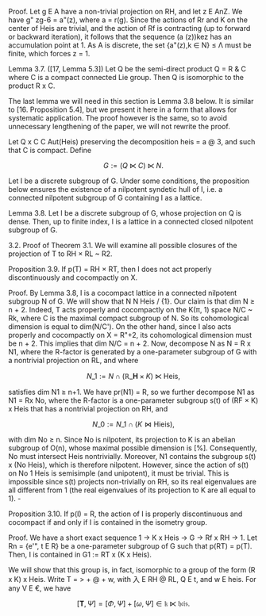 Proof. Let g E A have a non-trivial projection on RH, and let z E AnZ. We have g" zg-6 = a"(z), where a = r(g). Since the actions of Rr and K on the center of Heis are trivial, and the action of Rf is contracting (up to forward or backward iteration), it follows that the sequence (a (z))kez has an accumulation point at 1. As A is discrete, the set {a"(z),k ∈ N} ≤ Λ must be finite, which forces z = 1.

Lemma 3.7. ([17, Lemma 5.3]) Let Q be the semi-direct product Q = R & C where C is a compact connected Lie group. Then Q is isomorphic to the product R x C.

The last lemma we will need in this section is Lemma 3.8 below. It is similar to [16. Proposition 5.4], but we present it here in a form that allows for systematic application. The proof however is the same, so to avoid unnecessary lengthening of the paper, we will not rewrite the proof.

Let Q x C C Aut(Heis) preserving the decomposition heis = a @ 3, and such that C is compact. Define

$$G := (Q \ltimes C) \ltimes N.$$

Let I be a discrete subgroup of G. Under some conditions, the proposition below ensures the existence of a nilpotent syndetic hull of I, i.e. a connected nilpotent subgroup of G containing I as a lattice.

Lemma 3.8. Let I be a discrete subgroup of G, whose projection on Q is dense. Then, up to finite index, I is a lattice in a connected closed nilpotent subgroup of G.

3.2. Proof of Theorem 3.1. We will examine all possible closures of the projection of T to RH × RL ~ R2.

Proposition 3.9. If p(T) = RH × RT, then I does not act properly discontinuously and cocompactly on X.

Proof. By Lemma 3.8, I is a cocompact lattice in a connected nilpotent subgroup N of G. We will show that N N Heis / {1}. Our claim is that dim N ≥ n + 2. Indeed, T acts properly and cocompactly on the K(π, 1) space N/C ~ Rk, where C is the maximal compact subgroup of N. So its cohomological dimension is equal to dim(N/C'). On the other hand, since I also acts properly and cocompactly on X = R"+2, its cohomological dimension must be n + 2. This implies that dim N/C = n + 2. Now, decompose N as N = R x N1, where the R-factor is generated by a one-parameter subgroup of G with a nontrivial projection on RL, and where

$$N\_1 := N \cap (\mathbb{R}\_{\mathbf{H}} \times K) \ltimes \mathsf{H}\mathsf{e}\mathsf{is},$$

satisfies dim N1 ≥ n+1. We have pr(N1) = R, so we further decompose N1 as N1 = Rx No, where the R-factor is a one-parameter subgroup s(t) of (RF × K) x Heis that has a nontrivial projection on RH, and

$$N\_0 := N\_1 \cap (K \bowtie \mathsf{Hieis}),$$

with dim No ≥ n. Since No is nilpotent, its projection to K is an abelian subgroup of O(n), whose maximal possible dimension is [%]. Consequently, No must intersect Heis nontrivially. Moreover, N1 contains the subgroup s(t) x (No Heis), which is therefore nilpotent. However, since the action of s(t) on No 1 Heis is semisimple (and unipotent), it must be trivial. This is impossible since s(t) projects non-trivially on RH, so its real eigenvalues are all different from 1 (the real eigenvalues of its projection to K are all equal to 1). -

Proposition 3.10. If p(I) = R, the action of I is properly discontinuous and cocompact if and only if I is contained in the isometry group.

Proof. We have a short exact sequence 1 -> K x Heis -> G -> Rf x RH -> 1. Let Rn = {e'", t E R} be a one-parameter subgroup of G such that p(RT) = p(T). Then, I is contained in G1 := RT x (K x Heis).

We will show that this group is, in fact, isomorphic to a group of the form (R x K) x Heis. Write T = > + @ + w, with 入 E RH @ RL, Q E t, and w E heis. For any V E €, we have

$$[\mathbf{T}, \Psi] = [\Phi, \Psi] + [\omega, \Psi] \in \mathfrak{k} \ltimes \mathfrak{h}\mathfrak{cis}.\tag{2}$$